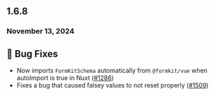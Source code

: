 ## 1.6.8

### November 13, 2024

## 🐛 Bug Fixes
* Now imports `FormKitSchema` automatically from `@formkit/vue` when autoImport is true in Nuxt ([#1286](https://github.com/formkit/formkit/issues/1286))
* Fixes a bug that caused falsey values to not reset properly ([#1509](https://github.com/formkit/formkit/issues/1509))
